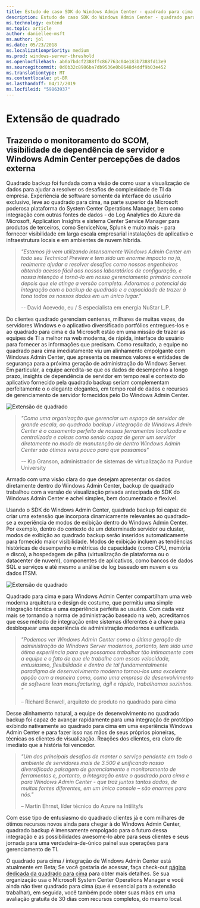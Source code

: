 ```yaml
---
title: Estudo de caso SDK do Windows Admin Center - quadrado para cima
description: Estudo de caso SDK do Windows Admin Center - quadrado para cima
ms.technology: extend
ms.topic: article
author: daniellee-msft
ms.author: jol
ms.date: 05/23/2018
ms.localizationpriority: medium
ms.prod: windows-server-threshold
ms.openlocfilehash: ab0a7bdcf2388ffc867763c04e183b7388fd13e9
ms.sourcegitcommit: 0d0b32c8986ba7db9536e0b8648d4ddf9b03e452
ms.translationtype: MT
ms.contentlocale: pt-BR
ms.lasthandoff: 04/17/2019
ms.locfileid: "59863937"
---
```

# <a name="squared-up-extension"></a>Extensão de quadrado

## <a name="bringing-scom-based-monitoring-server-dependency-visibility-and-external-data-insights-into-windows-admin-center"></a>Trazendo o monitoramento do SCOM, visibilidade de dependência de servidor e Windows Admin Center percepções de dados externa

Quadrado backup foi fundada com a visão de como usar a visualização de dados para ajudar a resolver os desafios de complexidade de TI da empresa. Experiência de software somente da interface do usuário exclusivo, leve ao quadrado para cima, na parte superior da Microsoft poderosa plataforma do System Center Operations Manager, bem como integração com outras fontes de dados - do Log Analytics do Azure da Microsoft, Application Insights e sistema Center Service Manager para produtos de terceiros, como ServiceNow, Splunk e muito mais - para fornecer visibilidade em larga escala empresarial instalações de aplicativo e infraestrutura locais e em ambientes de nuvem híbrida.

> <cite>"Estamos já vem utilizando intensamente Windows Admin Center em todo seu Technical Preview e tem sido um enorme impacto no já, realmente ajudar a resolver desafios como nossos engenheiros obtendo acesso fácil aos nossos laboratórios de configuração, e nossa intenção é torná-lo em nosso gerenciamento primário console depois que ele atinge a versão completa. Adoramos o potencial da integração com o backup de quadrado e a capacidade de trazer à tona todos os nossos dados em um único lugar."</cite>
>
> -- David Acevedo, eu / S especialista em energia NuStar L.P.

Do clientes quadrado gerenciam centenas, milhares de muitas vezes, de servidores Windows e o aplicativo diversificado portfólios entregues-los e ao quadrado para cima e da Microsoft estão em uma missão de trazer as equipes de TI a melhor na web moderna, de rápida, interface do usuário para fornecer as informações que precisam. Como resultado, a equipe no quadrado para cima imediatamente viu um alinhamento empolgante com Windows Admin Center, que apresenta os mesmos valores e entidades de segurança para a próxima geração de administração do Windows Server. Em particular, a equipe acredita-se que os dados de desempenho a longo prazo, insights de dependência de servidor em tempo real e contexto do aplicativo fornecido pela quadrado backup seriam complementam perfeitamente o o elegante elegantes, em tempo real de dados e recursos de gerenciamento de servidor fornecidos pelo Do Windows Admin Center.

![Extensão de quadrado](../../media/extend-case-study-squared-up/squared-up-1.png)

> <cite>"Como uma organização que gerenciar um espaço de servidor de grande escala, ao quadrado backup / integração de Windows Admin Center é o casamento perfeito de nossas ferramentas localizada e centralizada e coisas como sendo capaz de gerar um servidor diretamente no modo de manutenção de dentro Windows Admin Center são ótimos wins pouco para que possamos"</cite>
>
> -– Kip Granson, administrador de sistemas de virtualização na Purdue University

Armado com uma visão clara do que desejam apresentar os dados diretamente dentro do Windows Admin Center, backup de quadrado trabalhou com a versão de visualização privada antecipada do SDK do Windows Admin Center e achei simples, bem documentado e flexível.

Usando o SDK do Windows Admin Center, quadrado backup foi capaz de criar uma extensão que incorpora dinamicamente relevantes ao quadrado-se a experiência de modos de exibição dentro do Windows Admin Center. Por exemplo, dentro do contexto de um determinado servidor ou cluster, modos de exibição ao quadrado backup serão inseridos automaticamente para fornecido maior visibilidade. Modos de exibição incluem as tendências históricas de desempenho e métricas de capacidade (como CPU, memória e disco), a hospedagem de pilha (virtualização de plataforma ou o datacenter de nuvem), componentes de aplicativos, como bancos de dados SQL e serviços e até mesmo a análise de log baseado em nuvem e os dados ITSM.

![Extensão de quadrado](../../media/extend-case-study-squared-up/squared-up-2.png)

Quadrado para cima e para Windows Admin Center compartilham uma web moderna arquitetura e design de costume, que permitiu uma simple integração técnica e uma experiência perfeita ao usuário. Com cada vez mais se tornando a norma de administração baseado na web, acreditamos que esse método de integração entre sistemas diferentes é a chave para desbloquear uma experiência de administração modernos e unificada.

> <cite>"Podemos ver Windows Admin Center como a última geração de administração do Windows Server modernos, portanto, tem sido uma ótima experiência para que possamos trabalhar tão intimamente com a equipe e o fato de que ele trabalhe com essas velocidade, entusiasmo, flexibilidade e dentro de tal fundamentalmente paradigma de desenvolvimento moderno tornou-los uma excelente opção com a maneira como, como uma empresa de desenvolvimento de software lean manufacturing, ágil e rápido, trabalhamos sozinhos. "</cite>
>
> – Richard Benwell, arquiteto de produto no quadrado para cima

Desse alinhamento natural, a equipe de desenvolvimento no quadrado backup foi capaz de avançar rapidamente para uma integração de protótipo exibindo nativamente ao quadrado para cima em uma experiência Windows Admin Center e para fazer isso nas mãos de seus próprios pioneiras, técnicas os clientes de visualização. Reações dos clientes, era claro de imediato que a história foi vencedor.

> <cite>"Um dos principais desafios de manter o serviço pendente em todo o ambiente de servidores mais de 3.500 é unificando nosso diversificado paisagem de gerenciamento e monitoramento de ferramentas e, portanto, a integração entre o quadrado para cima e para Windows Admin Center - que traz juntos tantos dados, de muitas fontes diferentes, em um único console – são enormes para nós."</cite>
>
> – Martin Ehrnst, líder técnico do Azure na Intility/s

Com esse tipo de entusiasmo do quadrado clientes já e com milhares de ótimos recursos novos ainda para chegar à do Windows Admin Center, quadrado backup é imensamente empolgado para o futuro dessa integração e as possibilidades awesome-lo abre para seus clientes e seus jornada para uma verdadeira-de-único painel sua operações para gerenciamento de TI.

O quadrado para cima / integração de Windows Admin Center está atualmente em Beta; Se você gostaria de acessar, faça check-out [página dedicada da quadrado para cima](https://squaredup.com/product/honolulu/windows-admin-center-extension/?utm_source=microsoft-wac&utm_medium=public-relations&utm_campaign=honolulu) para obter mais detalhes. Se sua organização usa o Microsoft System Center Operations Manager e você ainda não tiver quadrado para cima (que é essencial para a extensão trabalhar), em seguida, você também pode obter suas mãos em uma avaliação gratuita de 30 dias com recursos completos, do mesmo local. 
